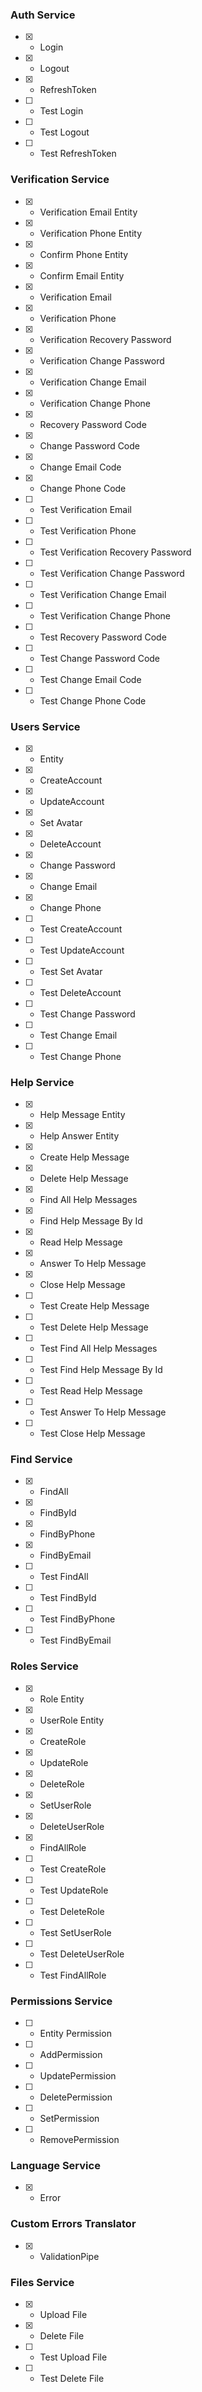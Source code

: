 ### Auth Service

- [x] - Login
- [x] - Logout
- [x] - RefreshToken

- [ ] - Test Login
- [ ] - Test Logout
- [ ] - Test RefreshToken

### Verification Service

- [x] - Verification Email Entity
- [x] - Verification Phone Entity
- [x] - Confirm Phone Entity
- [x] - Confirm Email Entity

- [x] - Verification Email
- [x] - Verification Phone
- [x] - Verification Recovery Password
- [x] - Verification Change Password
- [x] - Verification Change Email
- [x] - Verification Change Phone
- [x] - Recovery Password Code
- [x] - Change Password Code
- [x] - Change Email Code
- [x] - Change Phone Code

- [ ] - Test Verification Email
- [ ] - Test Verification Phone
- [ ] - Test Verification Recovery Password
- [ ] - Test Verification Change Password
- [ ] - Test Verification Change Email
- [ ] - Test Verification Change Phone
- [ ] - Test Recovery Password Code
- [ ] - Test Change Password Code
- [ ] - Test Change Email Code
- [ ] - Test Change Phone Code
  
### Users Service

- [x] - Entity

- [x] - CreateAccount
- [x] - UpdateAccount
- [x] - Set Avatar
- [x] - DeleteAccount
- [x] - Change Password
- [x] - Change Email
- [x] - Change Phone

- [ ] - Test CreateAccount
- [ ] - Test UpdateAccount
- [ ] - Test Set Avatar
- [ ] - Test DeleteAccount
- [ ] - Test Change Password
- [ ] - Test Change Email
- [ ] - Test Change Phone
  

### Help Service
- [x] - Help Message Entity
- [x] - Help Answer Entity

- [x] - Create Help Message
- [x] - Delete Help Message
- [x] - Find All Help Messages
- [x] - Find Help Message By Id
- [x] - Read Help Message
- [x] - Answer To Help Message
- [x] - Close Help Message

- [ ] - Test Create Help Message
- [ ] - Test Delete Help Message
- [ ] - Test Find All Help Messages
- [ ] - Test Find Help Message By Id
- [ ] - Test Read Help Message
- [ ] - Test Answer To Help Message
- [ ] - Test Close Help Message

### Find Service

- [x] - FindAll
- [x] - FindById
- [x] - FindByPhone
- [x] - FindByEmail

- [ ] - Test FindAll
- [ ] - Test FindById
- [ ] - Test FindByPhone
- [ ] - Test FindByEmail

### Roles Service

- [x] - Role Entity
- [x] - UserRole Entity

- [x] - CreateRole
- [x] - UpdateRole
- [x] - DeleteRole
- [x] - SetUserRole
- [x] - DeleteUserRole
- [x] - FindAllRole

- [ ] - Test CreateRole
- [ ] - Test UpdateRole
- [ ] - Test DeleteRole
- [ ] - Test SetUserRole
- [ ] - Test DeleteUserRole
- [ ] - Test FindAllRole

### Permissions Service

- [ ] - Entity Permission
- [ ] - AddPermission
- [ ] - UpdatePermission
- [ ] - DeletePermission
- [ ] - SetPermission
- [ ] - RemovePermission

### Language Service

- [x] - Error

### Custom Errors Translator

- [x] - ValidationPipe

### Files Service

- [x] - Upload File
- [x] - Delete File

- [ ] - Test Upload File
- [ ] - Test Delete File